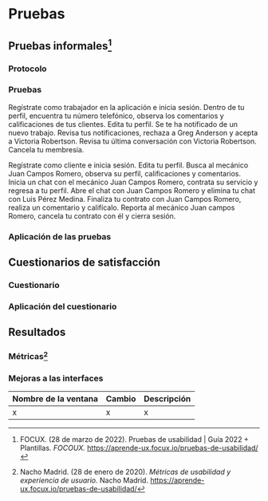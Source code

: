 # Pruebas
## Pruebas informales[^1]
### Protocolo
### Pruebas
Regístrate como trabajador en la aplicación e inicia sesión. 
Dentro de tu perfil, encuentra tu número telefónico, observa los comentarios y calificaciones de tus clientes. 
Edita tu perfil.
Se te ha notificado de un nuevo trabajo. Revisa tus notificaciones, rechaza a Greg Anderson y  acepta a Victoria Robertson. 
Revisa tu última conversación con Victoria Robertson. 
Cancela tu membresía. 





Regístrate como cliente e inicia sesión.
Edita tu perfil. 
Busca al mecánico Juan Campos Romero, observa su perfil, calificaciones y comentarios. 
Inicia un chat con el mecánico Juan Campos Romero, contrata su servicio y regresa a tu perfil. 
Abre el chat con Juan Campos Romero y elimina tu chat con Luis Pérez Medina. 
Finaliza tu contrato con Juan Campos Romero, realiza un comentario y califícalo. 
Reporta al mecánico Juan campos Romero, cancela tu contrato con él y cierra sesión. 



### Aplicación de las pruebas
## Cuestionarios de satisfacción
###  Cuestionario
### Aplicación del cuestionario
## Resultados
### Métricas[^2]
### Mejoras a las interfaces 
| Nombre de la ventana | Cambio | Descripción|
|--|--|--|
| x | x |x|

[^1]: FOCUX. (28 de marzo de 2022). Pruebas de usabilidad | Guía 2022 + Plantillas. *FOCOUX.* https://aprende-ux.focux.io/pruebas-de-usabilidad/
[^2]: Nacho Madrid. (28 de enero de 2020). *Métricas de usabilidad y experiencia de usuario.* Nacho Madrid. https://aprende-ux.focux.io/pruebas-de-usabilidad/
<!--stackedit_data:
eyJoaXN0b3J5IjpbLTE5OTY5MTA3ODIsLTEyNTM2MDU0NTMsLT
UzNjg3NjM4OCw1MTcxNzcwNzIsNjYyNTQzNDk3LC03NzU4OTc0
NjQsLTc1MzAxNjMyMywtMTI5NTM4NjAzNSw4ODg0MTM2NTJdfQ
==
-->